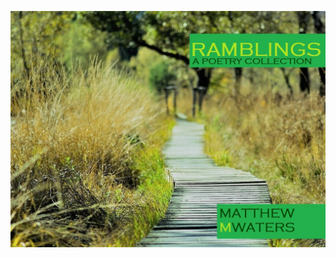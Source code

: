 ![Ramblings front cover](https://github.com/MattTheBobcat/RAMBLINGS/blob/master/Ramblings_Frontcover.jpeg)
